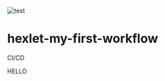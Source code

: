 ![test](https://github.com/pavel-pj/hexlet-my-first-workflow/actions/workflows/show-directory.yml/badge.svg)


# hexlet-my-first-workflow
CI/CD

HELLO
